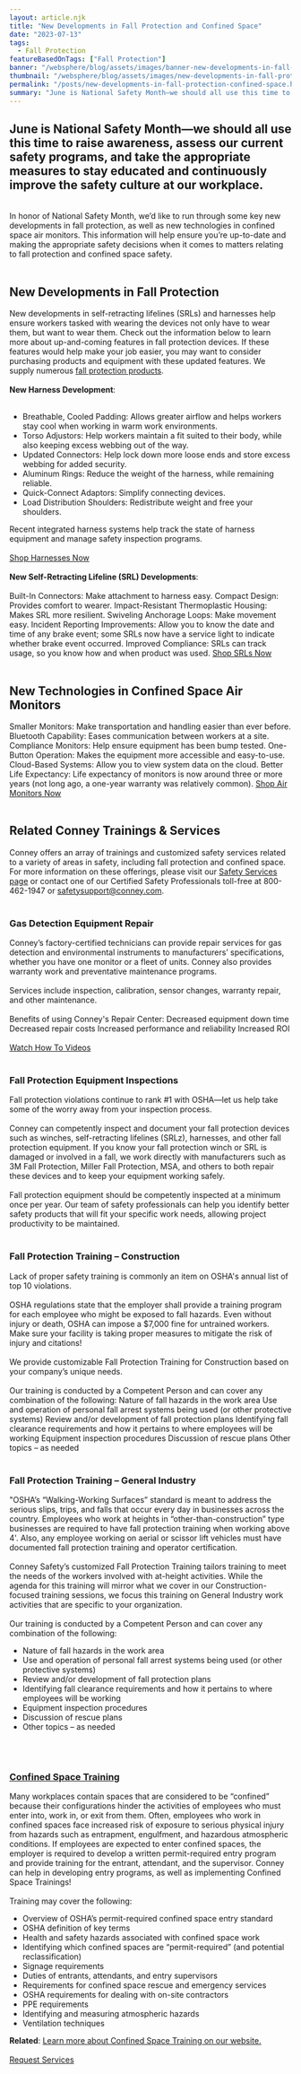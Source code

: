 ```yaml
---
layout: article.njk
title: "New Developments in Fall Protection and Confined Space"
date: "2023-07-13"
tags:
  - Fall Protection
featureBasedOnTags: ["Fall Protection"]
banner: "/websphere/blog/assets/images/banner-new-developments-in-fall-protection-confined-space.webp"
thumbnail: "/websphere/blog/assets/images/new-developments-in-fall-protection-confined-space.webp"
permalink: "/posts/new-developments-in-fall-protection-confined-space.html"
summary: "June is National Safety Month—we should all use this time to raise awareness, assess our current safety programs, and take the appropriate measures to stay educated and continuously improve the safety culture at our workplace."
---
```


<h2 class="intro">June is National Safety Month—we should all use this time to raise awareness, assess our current safety programs, and take the appropriate measures to stay educated and continuously improve the safety culture at our workplace.</h2>
<br>
In honor of National Safety Month, we’d like to run through some key new developments in fall protection, as well as new technologies in confined space air monitors. This information will help ensure you’re up-to-date and making the appropriate safety decisions when it comes to matters relating to fall protection and confined space safety.
<br><br>
<h2>New Developments in Fall Protection</h2>
New developments in self-retracting lifelines (SRLs) and harnesses help ensure workers tasked with wearing the devices not only have to wear them, but want to wear them. Check out the information below to learn more about up-and-coming features in fall protection devices. If these features would help make your job easier, you may want to consider purchasing products and equipment with these updated features. We supply numerous <a href="https://www.conney.com/search/fall%20protection">fall protection products</a>.
<br><br>
<strong>New Harness Development</strong>:
<br><br>
<ul>
    <li>Breathable, Cooled Padding: Allows greater airflow and helps workers stay cool when working in warm work environments.</li>
    <li>Torso Adjustors: Help workers maintain a fit suited to their body, while also keeping excess webbing out of the way.</li>
    <li>Updated Connectors: Help lock down more loose ends and store excess webbing for added security.</li>
    <li>Aluminum Rings: Reduce the weight of the harness, while remaining reliable.</li>
    <li>Quick-Connect Adaptors: Simplify connecting devices.</li>
    <li>Load Distribution Shoulders: Redistribute weight and free your shoulders.</li>
</ul>
Recent integrated harness systems help track the state of harness equipment and manage safety inspection programs.
<br><br>
<a href="https://www.conney.com/category/fall-protection-harnesses?utm_medium=landing%20page&utm_source=button-Harness&utm_campaign=Fall%20Protection+Confined%20Space">Shop Harnesses Now</a>
<br><br>
<strong>New Self-Retracting Lifeline (SRL) Developments</strong>:
<br><br>
Built-In Connectors: Make attachment to harness easy.
Compact Design: Provides comfort to wearer.
Impact-Resistant Thermoplastic Housing: Makes SRL more resilient.
Swiveling Anchorage Loops: Make movement easy.
Incident Reporting Improvements: Allow you to know the date and time of any brake event; some SRLs now have a service light to indicate whether brake event occurred.
Improved Compliance: SRLs can track usage, so you know how and when product was used.
<a href="https://www.conney.com/category/fall-protection-self-retracting-lifelines?utm_medium=landing%20page&utm_source=button-SRL&utm_campaign=Fall%20Protection+Confined%20Space">Shop SRLs Now</a>
<br><br>
<h2>New Technologies in Confined Space Air Monitors</h2>
Smaller Monitors: Make transportation and handling easier than ever before.
Bluetooth Capability: Eases communication between workers at a site.
Compliance Monitors: Help ensure equipment has been bump tested.
One-Button Operation: Makes the equipment more accessible and easy-to-use.
Cloud-Based Systems: Allow you to view system data on the cloud.
Better Life Expectancy: Life expectancy of monitors is now around three or more years (not long ago, a one-year warranty was relatively common).
<a href="https://www.conney.com/category/gas-detection-instrumentation317909?utm_medium=landing%20page&utm_source=button-Monitors&utm_campaign=Fall%20Protection+Confined%20Space">Shop Air Monitors Now</a>
<br><br>
<h2>Related Conney Trainings & Services</h2>
Conney offers an array of trainings and customized safety services related to a variety of areas in safety, including fall protection and confined space. For more information on these offerings, please visit our <a href="https://www.conney.com/pages/safetyservices">Safety Services page</a> or contact one of our Certified Safety Professionals toll-free at 800-462-1947 or <a href="safetysupport@conney.com">safetysupport@conney.com</a>.
<br><br>
<h3>Gas Detection Equipment Repair</h3>
Conney’s factory-certified technicians can provide repair services for gas detection and environmental instruments to manufacturers’ specifications, whether you have one monitor or a fleet of units. Conney also provides warranty work and preventative maintenance programs.
<br><br>
Services include inspection, calibration, sensor changes, warranty repair, and other maintenance.
<br><br>
Benefits of using Conney's Repair Center:
Decreased equipment down time
Decreased repair costs
Increased performance and reliability
Increased ROI
<br><br>
<a href="https://www.conney.com/pages/safety-scenes#HowTo">Watch How To Videos</a>
<br><br>
<h3>Fall Protection Equipment Inspections</h3>
Fall protection violations continue to rank #1 with OSHA—let us help take some of the worry away from your inspection process.
<br><br>
Conney can competently inspect and document your fall protection devices such as winches, self-retracting lifelines (SRLz), harnesses, and other fall protection equipment. If you know your fall protection winch or SRL is damaged or involved in a fall, we work directly with manufacturers such as 3M Fall Protection, Miller Fall Protection, MSA, and others to both repair these devices and to keep your equipment working safely.
<br><br>
Fall protection equipment should be competently inspected at a minimum once per year. Our team of safety professionals can help you identify better safety products that will fit your specific work needs, allowing project productivity to be maintained.
<br><br>
<h3>Fall Protection Training – Construction</h3>
Lack of proper safety training is commonly an item on OSHA's annual list of top 10 violations.
<br><br>
OSHA regulations state that the employer shall provide a training program for each employee who might be exposed to fall hazards. Even without injury or death, OSHA can impose a $7,000 fine for untrained workers. Make sure your facility is taking proper measures to mitigate the risk of injury and citations!
<br><br>
We provide customizable Fall Protection Training for Construction based on your company’s unique needs.
<br><br>
Our training is conducted by a Competent Person and can cover any combination of the following:
Nature of fall hazards in the work area
Use and operation of personal fall arrest systems being used (or other protective systems)
Review and/or development of fall protection plans
Identifying fall clearance requirements and how it pertains to where employees will be working
Equipment inspection procedures
Discussion of rescue plans
Other topics – as needed
<br><br>
<h3>Fall Protection Training – General Industry</h3>
"OSHA’s “Walking-Working Surfaces” standard is meant to address the serious slips, trips, and falls that occur every day in businesses across the country. Employees who work at heights in “other-than-construction” type businesses are required to have fall protection training when working above 4'. Also, any employee working on aerial or scissor lift vehicles must have documented fall protection training and operator certification.
<br><br>
Conney Safety’s customized Fall Protection Training tailors training to meet the needs of the workers involved with at-height activities. While the agenda for this training will mirror what we cover in our Construction-focused training sessions, we focus this training on General Industry work activities that are specific to your organization.
<br><br>
Our training is conducted by a Competent Person and can cover any combination of the following:
<ul>
    <li>Nature of fall hazards in the work area</li>
    <li>Use and operation of personal fall arrest systems being used (or other protective systems)</li>
    <li>Review and/or development of fall protection plans</li>
    <li>Identifying fall clearance requirements and how it pertains to where employees will be working</li>
    <li>Equipment inspection procedures</li>
    <li>Discussion of rescue plans</li>
    <li>Other topics – as needed</li>
</ul>
<br><br>
<h3><a href="https://info.conney.com/27294#collapseEight">Confined Space Training</a></h3>
Many workplaces contain spaces that are considered to be “confined” because their configurations hinder the activities of employees who must enter into, work in, or exit from them. Often, employees who work in confined spaces face increased risk of exposure to serious physical injury from hazards such as entrapment, engulfment, and hazardous atmospheric conditions. If employees are expected to enter confined spaces, the employer is required to develop a written permit-required entry program and provide training for the entrant, attendant, and the supervisor. Conney can help in developing entry programs, as well as implementing Confined Space Trainings!
<br><br>
Training may cover the following:
<ul>
    <li>Overview of OSHA’s permit-required confined space entry standard</li>
    <li>OSHA definition of key terms</li>
    <li>Health and safety hazards associated with confined space work</li>
    <li>Identifying which confined spaces are “permit-required” (and potential reclassification)</li>
    <li>Signage requirements</li>
    <li>Duties of entrants, attendants, and entry supervisors</li>
    <li>Requirements for confined space rescue and emergency services</li>
    <li>OSHA requirements for dealing with on-site contractors</li>
    <li>PPE requirements</li>
    <li>Identifying and measuring atmospheric hazards</li>
    <li>Ventilation techniques</li>
</ul>
<strong>Related</strong>: <a href="https://www.conney.com/websphere/blog/posts/confined-space-training.html">Learn more about Confined Space Training on our website.</a>
<br><br>
<a href="https://conneysafety.wufoo.com/forms/sfltk7z0gappyo/">Request Services</a>